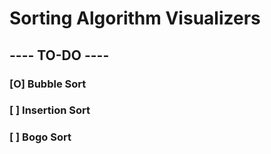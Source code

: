 # Sorting Algorithm Visualizers
## ---- TO-DO ----
### **[**O**]** Bubble Sort
### **[** **]** Insertion Sort
### **[** **]** Bogo Sort
